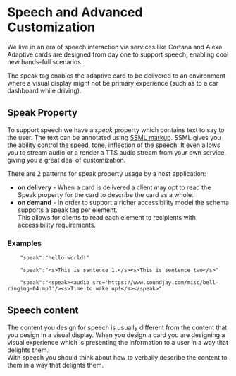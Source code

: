 # Speech and Advanced Customization
We live in an era of speech interaction via services like Cortana and Alexa.  Adaptive cards are designed from day one
to support speech, enabling cool new hands-full scenarios.

The speak tag enables the adaptive card to be delivered to an environment where a visual display  might not be primary experience (such as to a car dashboard while driving). 

## Speak Property
To support speech we have a *speak* property which contains text to say to the user. The  text can be annotated using 
[SSML markup](https://msdn.microsoft.com/en-us/library/office/hh361578(v=office.14).aspx). SSML gives you the ability
control the speed, tone, inflection of the speech.  It even allows you to stream audio or a render a TTS audio stream
from your own service, giving you a great deal of customization.

There are 2 patterns for speak property usage by a host application:
* **on delivery** - When a card is delivered a client may opt to read the Speak property for the card to describe the card as a whole.
* **on demand** - In order to support a richer accessibility model the schema supports a speak tag per element.  
This allows for clients to read each element to recipients with accessibility requirements.

### Examples

```
    "speak":"hello world!"

    "speak":"<s>This is sentence 1.</s><s>This is sentence two</s>"

    "speak":"<speak><audio src='https://www.soundjay.com/misc/bell-ringing-04.mp3'/><s>Time to wake up!</s></speak>"

```

## Speech content
The content you design for speech is usually different from the content that you design in a visual display. When you design
a card you are designing a visual experience which is presenting the information to a user in a way that delights them.  
With speech you should think about how to verbally describe the content to them in a way that delights them.  
